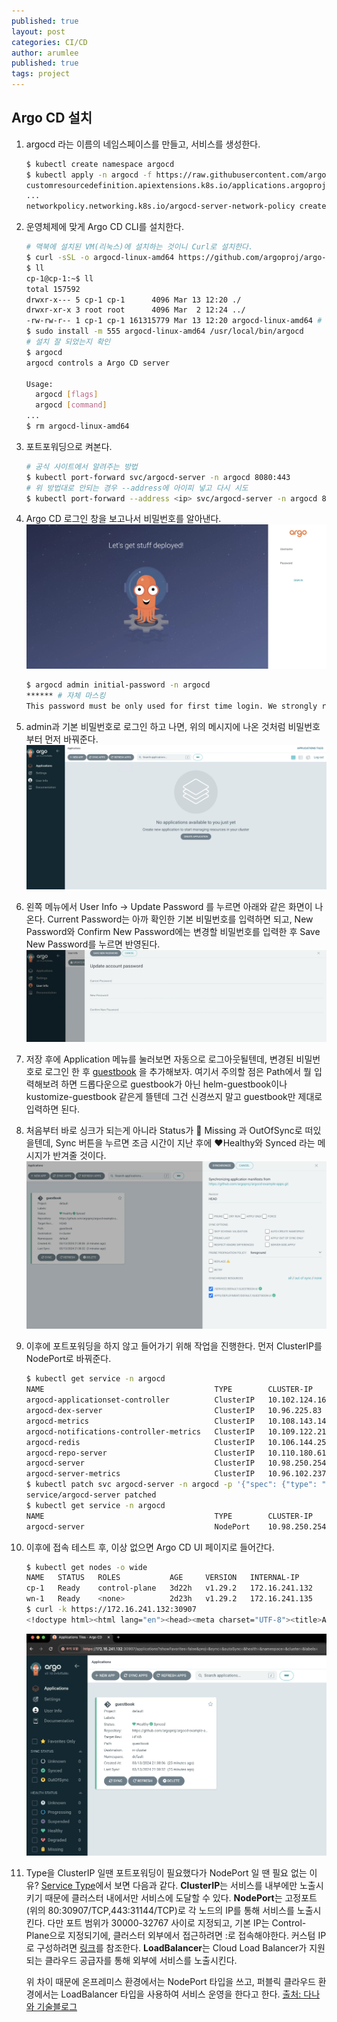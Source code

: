 ```yaml
---
published: true
layout: post
categories: CI/CD
author: arumlee
published: true
tags: project
---
```


## Argo CD 설치

1. argocd 라는 이름의 네임스페이스를 만들고, 서비스를 생성한다.

   ```bash
   $ kubectl create namespace argocd
   $ kubectl apply -n argocd -f https://raw.githubusercontent.com/argoproj/argo-cd/stable/manifests/install.yaml
   customresourcedefinition.apiextensions.k8s.io/applications.argoproj.io created
   ...
   networkpolicy.networking.k8s.io/argocd-server-network-policy created
   ```

2. 운영체제에 맞게 Argo CD CLI를 설치한다.

   ```bash
   # 맥북에 설치된 VM(리눅스)에 설치하는 것이니 Curl로 설치한다.
   $ curl -sSL -o argocd-linux-amd64 https://github.com/argoproj/argo-cd/releases/latest/download/argocd-linux-amd64
   $ ll
   cp-1@cp-1:~$ ll
   total 157592
   drwxr-x--- 5 cp-1 cp-1      4096 Mar 13 12:20 ./
   drwxr-xr-x 3 root root      4096 Mar  2 12:24 ../
   -rw-rw-r-- 1 cp-1 cp-1 161315779 Mar 13 12:20 argocd-linux-amd64 # 설치파일 있는지 확인
   $ sudo install -m 555 argocd-linux-amd64 /usr/local/bin/argocd
   # 설치 잘 되었는지 확인
   $ argocd
   argocd controls a Argo CD server

   Usage:
     argocd [flags]
     argocd [command]
   ...
   $ rm argocd-linux-amd64
   ```

3. 포트포워딩으로 켜본다.

   ```bash
   # 공식 사이트에서 알려주는 방법
   $ kubectl port-forward svc/argocd-server -n argocd 8080:443
   # 위 방법대로 안되는 경우 --address에 아이피 넣고 다시 시도
   $ kubectl port-forward --address <ip> svc/argocd-server -n argocd 8080:443
   ```

4. Argo CD 로그인 창을 보고나서 비밀번호를 알아낸다.
   ![image-20240313213002944](https://github.com/arumlee/arumlee.github.io/blob/a76104dd6601d7e2a0712d161f15d33037a2e1eb/_posts/2024-03-13-CICD-구축-7/image-20240313213002944.png?raw=true)

   ```bash
   $ argocd admin initial-password -n argocd
   ****** # 자체 마스킹
   This password must be only used for first time login. We strongly recommend you update the password using `argocd account update-password`.
   ```

5. admin과 기본 비밀번호로 로그인 하고 나면, 위의 메시지에 나온 것처럼 비밀번호부터 먼저 바꿔준다.
   ![image-20240313213122441](https://github.com/arumlee/arumlee.github.io/blob/a76104dd6601d7e2a0712d161f15d33037a2e1eb/_posts/2024-03-13-CICD-구축-7/image-20240313213122441.png?raw=true)

6. 왼쪽 메뉴에서 User Info -> Update Password 를 누르면 아래와 같은 화면이 나온다.
   Current Password는 아까 확인한 기본 비밀번호를 입력하면 되고, New Password와 Confirm New Password에는 변경할 비밀번호를 입력한 후 Save New Password를 누르면 반영된다.
   ![image-20240313213440472](https://github.com/arumlee/arumlee.github.io/blob/a76104dd6601d7e2a0712d161f15d33037a2e1eb/_posts/2024-03-13-CICD-구축-7/image-20240313213440472.png?raw=true)

7. 저장 후에 Application 메뉴를 눌러보면 자동으로 로그아웃될텐데, 변경된 비밀번호로 로그인 한 후 [guestbook](https://argo-cd.readthedocs.io/en/stable/getting_started/#6-create-an-application-from-a-git-repository) 을 추가해보자.
   여기서 주의할 점은 Path에서 뭘 입력해보려 하면 드롭다운으로 guestbook가 아닌 helm-guestbook이나 kustomize-guestbook 같은게 뜰텐데 그건 신경쓰지 말고 guestbook만 제대로 입력하면 된다.

8. 처음부터 바로 싱크가 되는게 아니라 Status가 :ghost: Missing 과 OutOfSync로 떠있을텐데, Sync 버튼을 누르면 조금 시간이 지난 후에 :heart:Healthy와 Synced 라는 메시지가 반겨줄 것이다.
   ![image-20240313214419436](https://github.com/arumlee/arumlee.github.io/blob/a76104dd6601d7e2a0712d161f15d33037a2e1eb/_posts/2024-03-13-CICD-구축-7/image-20240313214419436.png?raw=true)

9. 이후에 포트포워딩을 하지 않고 들어가기 위해 작업을 진행한다.
   먼저 ClusterIP를 NodePort로 바꿔준다.

    ```bash
    $ kubectl get service -n argocd
    NAME                                      TYPE        CLUSTER-IP       EXTERNAL-IP   PORT(S)                      AGE
    argocd-applicationset-controller          ClusterIP   10.102.124.16    <none>        7000/TCP,8080/TCP            39m
    argocd-dex-server                         ClusterIP   10.96.225.83     <none>        5556/TCP,5557/TCP,5558/TCP   39m
    argocd-metrics                            ClusterIP   10.108.143.143   <none>        8082/TCP                     39m
    argocd-notifications-controller-metrics   ClusterIP   10.109.122.212   <none>        9001/TCP                     39m
    argocd-redis                              ClusterIP   10.106.144.25    <none>        6379/TCP                     39m
    argocd-repo-server                        ClusterIP   10.110.180.61    <none>        8081/TCP,8084/TCP            39m
    argocd-server                             ClusterIP   10.98.250.254    <none>        80/TCP,443/TCP               39m
    argocd-server-metrics                     ClusterIP   10.96.102.237    <none>        8083/TCP                     39m
    $ kubectl patch svc argocd-server -n argocd -p '{"spec": {"type": "NodePort"}}'
    service/argocd-server patched
    $ kubectl get service -n argocd
    NAME                                      TYPE        CLUSTER-IP       EXTERNAL-IP   PORT(S)                      AGE
    argocd-server                             NodePort    10.98.250.254    <none>        80:30907/TCP,443:31144/TCP   40m
    ```

10. 이후에 접속 테스트 후, 이상 없으면 Argo CD UI 페이지로 들어간다.

    ```bash
    $ kubectl get nodes -o wide
    NAME   STATUS   ROLES           AGE     VERSION   INTERNAL-IP      EXTERNAL-IP   OS-IMAGE             KERNEL-VERSION       CONTAINER-RUNTIME
    cp-1   Ready    control-plane   3d22h   v1.29.2   172.16.241.132   <none>        Ubuntu 22.04.3 LTS   5.15.0-100-generic   containerd://1.6.28
    wn-1   Ready    <none>          2d23h   v1.29.2   172.16.241.135   <none>        Ubuntu 22.04.3 LTS   5.15.0-100-generic   containerd://1.6.28
    $ curl -k https://172.16.241.132:30907
    <!doctype html><html lang="en"><head><meta charset="UTF-8"><title>Argo CD</title> ...
    ```

    ![image-20240313220323251](https://github.com/arumlee/arumlee.github.io/blob/main/_posts/2024-03-13-CICD-%EA%B5%AC%EC%B6%95-7/image-20240313220323251.png?raw=true)

11. Type을 ClusterIP 일땐 포트포워딩이 필요했다가 NodePort 일 땐 필요 없는 이유?
    [Service Type](https://kubernetes.io/docs/concepts/services-networking/service/#publishing-services-service-types)에서 보면 다음과 같다.
    **ClusterIP**는 서비스를 내부에만 노출시키기 때문에 클러스터 내에서만 서비스에 도달할 수 있다.
    **NodePort**는 고정포트(위의 80:30907/TCP,443:31144/TCP)로 각 노드의 IP를 통해 서비스를 노출시킨다. 다만 포트 범위가 30000-32767 사이로 지정되고, 기본 IP는 Control-Plane으로 지정되기에, 클러스터 외부에서 접근하려면 <Control-Plane IP>:<NodePort>로 접속해야한다.
    커스텀 IP로 구성하려면 [링크](https://kubernetes.io/docs/concepts/services-networking/service/#service-nodeport-custom-listen-address)를 참조한다.
    **LoadBalancer**는 Cloud Load Balancer가 지원되는 클라우드 공급자를 통해 외부에 서비스를 노출시킨다.

    위 차이 때문에 온프레미스 환경에서는 NodePort 타입을 쓰고, 퍼블릭 클라우드 환경에서는 LoadBalancer 타입을 사용하여 서비스 운영을 한다고 한다. [출처: 다나와 기술블로그](https://danawalab.github.io/kubernetes/2020/01/23/kubernetes-service-ingress.html)
